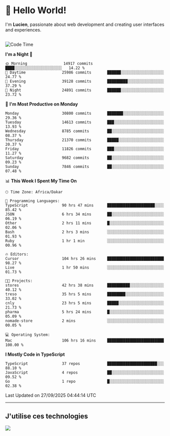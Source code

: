 # 👋 Hello World!

I'm **Lucien**, passionate about web development and creating user interfaces and experiences.

##

<!--START_SECTION:waka-->
![Code Time](http://img.shields.io/badge/Code%20Time-3%2C916%20hrs%2028%20mins-blue)

**I'm a Night 🦉** 

```text
🌞 Morning                14917 commits       ████░░░░░░░░░░░░░░░░░░░░░   14.22 % 
🌆 Daytime                25986 commits       ██████░░░░░░░░░░░░░░░░░░░   24.77 % 
🌃 Evening                39128 commits       █████████░░░░░░░░░░░░░░░░   37.29 % 
🌙 Night                  24891 commits       ██████░░░░░░░░░░░░░░░░░░░   23.72 % 
```
📅 **I'm Most Productive on Monday** 

```text
Monday                   30800 commits       ███████░░░░░░░░░░░░░░░░░░   29.36 % 
Tuesday                  14613 commits       ███░░░░░░░░░░░░░░░░░░░░░░   13.93 % 
Wednesday                8785 commits        ██░░░░░░░░░░░░░░░░░░░░░░░   08.37 % 
Thursday                 21370 commits       █████░░░░░░░░░░░░░░░░░░░░   20.37 % 
Friday                   11826 commits       ███░░░░░░░░░░░░░░░░░░░░░░   11.27 % 
Saturday                 9682 commits        ██░░░░░░░░░░░░░░░░░░░░░░░   09.23 % 
Sunday                   7846 commits        ██░░░░░░░░░░░░░░░░░░░░░░░   07.48 % 
```


📊 **This Week I Spent My Time On** 

```text
🕑︎ Time Zone: Africa/Dakar

💬 Programming Languages: 
TypeScript               90 hrs 47 mins      █████████████████████░░░░   85.42 % 
JSON                     6 hrs 34 mins       ██░░░░░░░░░░░░░░░░░░░░░░░   06.19 % 
Other                    2 hrs 11 mins       █░░░░░░░░░░░░░░░░░░░░░░░░   02.06 % 
Bash                     2 hrs 3 mins        ░░░░░░░░░░░░░░░░░░░░░░░░░   01.93 % 
Ruby                     1 hr 1 min          ░░░░░░░░░░░░░░░░░░░░░░░░░   00.96 % 

🔥 Editors: 
Cursor                   104 hrs 26 mins     █████████████████████████   98.27 % 
Live                     1 hr 50 mins        ░░░░░░░░░░░░░░░░░░░░░░░░░   01.73 % 

🐱‍💻 Projects: 
stores                   42 hrs 38 mins      ██████████░░░░░░░░░░░░░░░   40.12 % 
treso                    35 hrs 5 mins       ████████░░░░░░░░░░░░░░░░░   33.02 % 
cnly                     23 hrs 5 mins       █████░░░░░░░░░░░░░░░░░░░░   21.73 % 
pharma                   5 hrs 24 mins       █░░░░░░░░░░░░░░░░░░░░░░░░   05.09 % 
nomade-store             2 mins              ░░░░░░░░░░░░░░░░░░░░░░░░░   00.05 % 

💻 Operating System: 
Mac                      106 hrs 16 mins     █████████████████████████   100.00 % 
```

**I Mostly Code in TypeScript** 

```text
TypeScript               37 repos            ██████████████████████░░░   88.10 % 
JavaScript               4 repos             ██░░░░░░░░░░░░░░░░░░░░░░░   09.52 % 
Go                       1 repo              █░░░░░░░░░░░░░░░░░░░░░░░░   02.38 % 
```




 Last Updated on 27/09/2025 04:44:14 UTC
<!--END_SECTION:waka-->
---

## J'utilise ces technologies

<p align="left">
  <a href="https://skillicons.dev">
    <img src="https://skillicons.dev/icons?i=ts,js,go,ruby,css,scss,tailwind,react,vite,nextjs,docker,figma,ableton" />
  </a>
</p>

